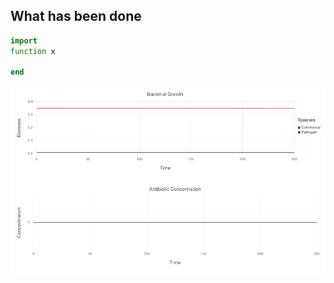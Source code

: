 
## What has been done


```julia
import
function x

end
```

![](https://github.com/afrasalazar/Individual-antibiotic-treatments/blob/master/P-0.01_C-0.35_D-0.0_δ-0.7998400319936012_μp-0.8_μc-0.8a.png)
